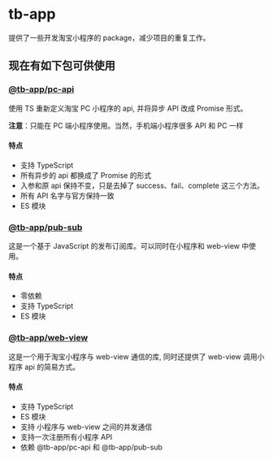 # tb-app

提供了一些开发淘宝小程序的 package，减少项目的重复工作。

## 现在有如下包可供使用

### [@tb-app/pc-api](https://github.com/noshower/tb-app/tree/main/packages/pc-api)

使用 TS 重新定义淘宝 PC 小程序的 api, 并将异步 API 改成 Promise 形式。

**注意**：只能在 PC 端小程序使用。当然，手机端小程序很多 API 和 PC 一样

#### 特点

- 支持 TypeScript
- 所有异步的 api 都换成了 Promise 的形式
- 入参和原 api 保持不变，只是去掉了 success、fail、complete 这三个方法。
- 所有 API 名字与官方保持一致
- ES 模块

### [@tb-app/pub-sub](https://github.com/noshower/tb-app/tree/main/packages/pub-sub)

这是一个基于 JavaScript 的发布订阅库。可以同时在小程序和 web-view 中使用。

#### 特点

- 零依赖
- 支持 TypeScript
- ES 模块

### [@tb-app/web-view](https://github.com/noshower/tb-app/tree/main/packages/web-view)

这是一个用于淘宝小程序与 web-view 通信的库, 同时还提供了 web-view 调用小程序 api 的简易方式。

#### 特点

- 支持 TypeScript
- ES 模块
- 支持 小程序与 web-view 之间的并发通信
- 支持一次注册所有小程序 API
- 依赖 @tb-app/pc-api 和 @tb-app/pub-sub
